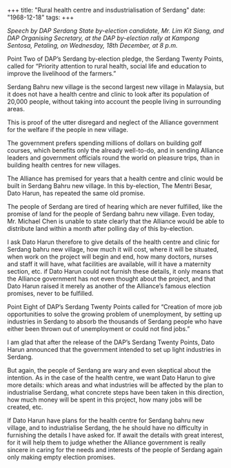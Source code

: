 +++ 
title: "Rural health centre and insdustrialisation of Serdang"
date: "1968-12-18"
tags:
+++

_Speech by DAP Serdang State by-election candidate, Mr. Lim Kit Siang, and DAP Organising Secretary, at the DAP by-election rally at Kampong Sentosa, Petaling, on Wednesday, 18th December, at 8 p.m._

Point Two of DAP’s Serdang by-election pledge, the Serdang Twenty Points, called for “Priority attention to rural health, social life and education to improve the livelihood of the farmers.”

Serdang Bahru new village is the second largest new village in Malaysia, but it does not have a health centre and clinic to look after its population of 20,000 people, without taking into account the people living in surrounding areas.

This is proof of the utter disregard and neglect of the Alliance government for the welfare if the people in new village.

The government prefers spending millions of dollars on building golf courses, which benefits only the already well-to-do, and in sending Alliance leaders and government officials round the world on pleasure trips, than in building health centres for new villages.</u>

The Alliance has premised for years that a health centre and clinic would be built in Serdang Bahru new village. In this by-election, The Mentri Besar, Dato Harun, has repeated the same old promise.

The people of Serdang are tired of hearing which are never fulfilled, like the promise of land for the people of Serdang bahru new village. Even today, Mr. Michael Chen is unable to state clearly that the Alliance would be able to distribute land within a month after polling day of this by-election.

I ask Dato Harun therefore to give details of the health centre and clinic for Serdang bahru new village, how much it will cost, where it will be situated, when work on the project will begin and end, how many doctors, nurses and staff it will have, what facilities are available, will it have a maternity section, etc. if Dato Harun could not furnish these details, it only means that the Alliance government has not even thought about the project, and that Dato Harun raised it merely as another of the Alliance’s famous election promises, never to be fulfilled.

Point Eight of DAP’s Serdang Twenty Points called for “Creation of more job opportunities to solve the growing problem of unemployment, by setting up industries in Serdang to absorb the thousands of Serdang people who have either been thrown out of unemployment or could not find jobs.”

I am glad that after the release of the DAP’s Serdang Twenty Points, Dato Harun announced that the government intended to set up light industries in Serdang.

But again, the people of Serdang are wary and even skeptical about the intention. As in the case of the health centre, we want Dato Harun to give more details: which areas and what industries will be affected by the plan to industrialise Serdang, what concrete steps have been taken in this direction, how much money will be spent in this project, how many jobs will be created, etc.

If Dato Harun have plans for the health centre for Serdang bahru new village, and to industrialise Serdang, the he should have no difficulty in furnishing the details I have asked for. If await the details with great interest, for it will help them to judge whether the Alliance government is really sincere in caring for the needs and interests of the people of Serdang again only making empty election promises.
 
